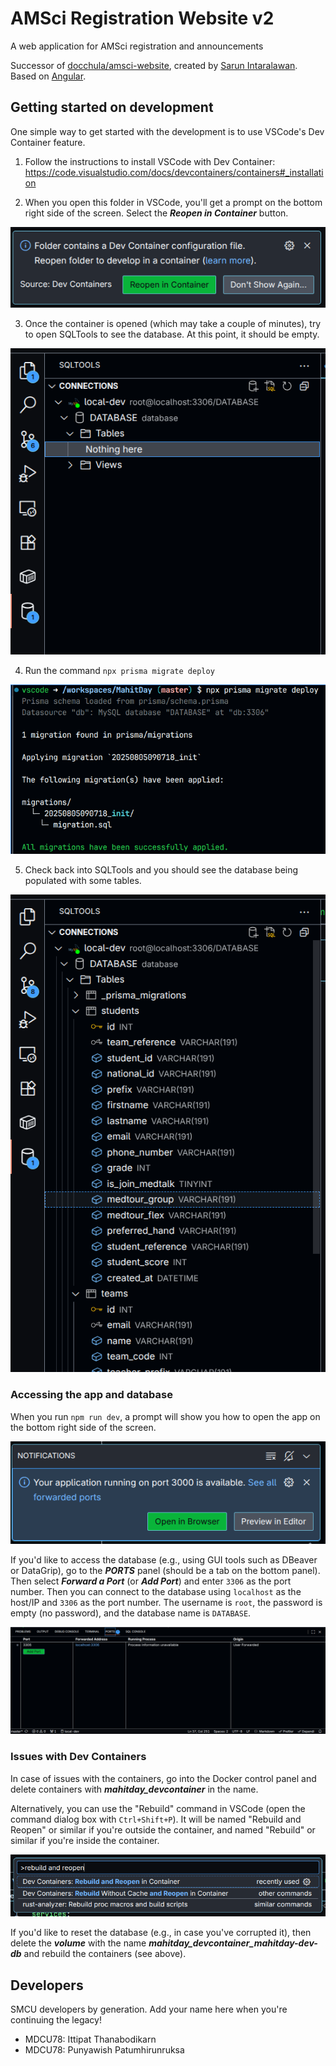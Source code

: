 # AMSci Registration Website v2

A web application for AMSci registration and announcements

Successor of [docchula/amsci-website](https://github.com/docchula/amsci-website), created by [Sarun Intaralawan](https://github.com/sarunint). Based on [Angular](https://angular.dev/).

## Getting started on development

One simple way to get started with the development is to use VSCode's Dev Container feature.

1. Follow the instructions to install VSCode with Dev Container: https://code.visualstudio.com/docs/devcontainers/containers#_installation

2. When you open this folder in VSCode, you'll get a prompt on the bottom right side of the screen. Select the **_Reopen in Container_** button.

![Prompt to open dev containers](docs/images/devcontainer_prompt.png)

3. Once the container is opened (which may take a couple of minutes), try to open SQLTools to see the database. At this point, it should be empty.

![SQLTools](docs/images/sqltools_empty.png)

4. Run the command `npx prisma migrate deploy`

![Prisma migrate](docs/images/prisma_migrate.png)

5. Check back into SQLTools and you should see the database being populated with some tables.

![SQLTools](docs/images/sqltools_init.png)

### Accessing the app and database

When you run `npm run dev`, a prompt will show you how to open the app on the bottom right side of the screen.

![Open app port popup](docs/images/devcontainer_appport.png)

If you'd like to access the database (e.g., using GUI tools such as DBeaver or DataGrip), go to the **_PORTS_** panel (should be a tab on the bottom panel). Then select **_Forward a Port_** (or **_Add Port_**) and enter `3306` as the port number. Then you can connect to the database using `localhost` as the host/IP and `3306` as the port number. The username is `root`, the password is empty (no password), and the database name is `DATABASE`.

![Ports panel](docs/images/devcontainer_dbport.png)

### Issues with Dev Containers

In case of issues with the containers, go into the Docker control panel and delete containers with **_mahitday_devcontainer_** in the name.

Alternatively, you can use the "Rebuild" command in VSCode (open the command dialog box with `Ctrl+Shift+P`). It will be named "Rebuild and Reopen" or similar if you're outside the container, and named "Rebuild" or similar if you're inside the container.

![Dev Containers rebuild](docs/images/devcontainer_rebuild.png)

If you'd like to reset the database (e.g., in case you've corrupted it), then delete the **_volume_** with the name **_mahitday_devcontainer_mahitday-dev-db_** and rebuild the containers (see above).

## Developers

SMCU developers by generation. Add your name here when you're continuing the legacy!

- MDCU78: Ittipat Thanabodikarn
- MDCU78: Punyawish Patumhirunruksa
